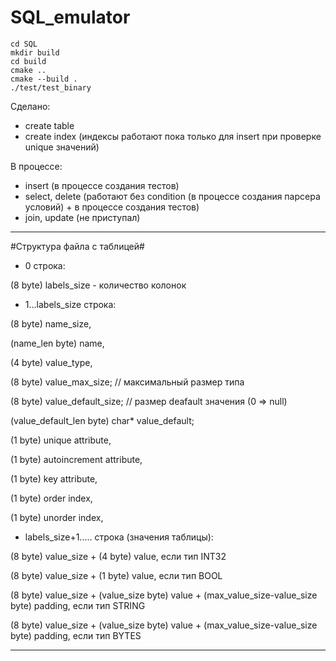 # SQL_emulator

```
cd SQL
mkdir build
cd build
cmake ..
cmake --build .
./test/test_binary
```

Сделано:
- create table
- create index (индексы работают пока только для insert при проверке unique значений)

В процессе:
- insert (в процессе создания тестов)
- select, delete (работают без condition (в процессе создания парсера условий) + в процессе создания тестов)
- join, update (не приступал)

---------------------
#Структура файла с таблицей#

- 0 строка:

(8 byte) labels_size - количество колонок

- 1...labels_size строка:

(8 byte) name_size, 

(name_len byte) name,

(4 byte) value_type, 

(8 byte) value_max_size; // максимальный размер типа

(8 byte) value_default_size; // размер deafault значения (0 => null)

(value_default_len byte) char* value_default;

(1 byte) unique attribute,

(1 byte) autoincrement attribute,

(1 byte) key attribute,

(1 byte) order index,

(1 byte) unorder index,


- labels_size+1..... строка (значения таблицы):

(8 byte) value_size + (4 byte) value, если тип INT32

(8 byte) value_size + (1 byte) value, если тип BOOL

(8 byte) value_size + (value_size byte) value + (max_value_size-value_size byte) padding, если тип STRING

(8 byte) value_size + (value_size byte) value + (max_value_size-value_size byte) padding, если тип BYTES

------------------------------------

